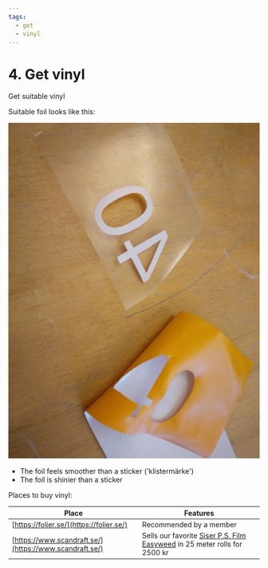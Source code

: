 ```yaml
---
tags:
  - get
  - vinyl
---
```


# 4. Get vinyl

Get suitable vinyl

Suitable foil looks like this:

![Transfer foil ready for transfer](transfer_ready.jpg)

- The foil feels smoother than a sticker ('klistermärke')
- The foil is shinier than a sticker

Places to buy vinyl:

<!-- markdownlint-disable MD013 --><!-- Tables cannot be split up over lines, hence will break 80 characters per line -->

Place                                                 |Features
------------------------------------------------------|-------------------------
[https://folier.se/](https://folier.se/)              |Recommended by a member
[https://www.scandraft.se/](https://www.scandraft.se/)|Sells our favorite [Siser P.S. Film Easyweed](https://www.scandraft.se/products/heat-transfer-vinyl/siser-cut-transfer/siser-ps-film-easyweed-a0021) in 25 meter rolls for 2500 kr

<!-- markdownlint-enable MD013 -->
